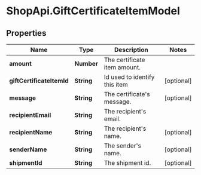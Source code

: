 # ShopApi.GiftCertificateItemModel

## Properties
Name | Type | Description | Notes
------------ | ------------- | ------------- | -------------
**amount** | **Number** | The certificate item amount. | 
**giftCertificateItemId** | **String** | Id used to identify this item | [optional] 
**message** | **String** | The certificate&#39;s message. | [optional] 
**recipientEmail** | **String** | The recipient&#39;s email. | 
**recipientName** | **String** | The recipient&#39;s name. | [optional] 
**senderName** | **String** | The sender&#39;s name. | [optional] 
**shipmentId** | **String** | The shipment id. | [optional] 



